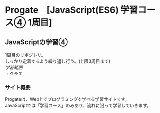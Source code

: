 # Progate　[JavaScript(ES6) 学習コース④ 1周目]

## JavaScriptの学習④
1周目のリポジトリ。  
しっかり定着するよう繰り返し行う。(上限3周目まで)  
*学習範囲*   
・クラス

### サイト概要
Progateは、Web上でプログラミングを学べる学習サイトです。  
JavaScriptでは「学習コース」のみあり、流れに沿って学習していきます。